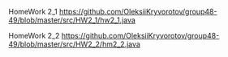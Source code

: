 HomeWork 2_1   https://github.com/OleksiiKryvorotov/group48-49/blob/master/src/HW2_1/hw2_1.java

HomeWork 2_2   https://github.com/OleksiiKryvorotov/group48-49/blob/master/src/HW2_2/hm2_2.java

